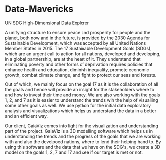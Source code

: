 # Data-Mavericks
UN SDG High-Dimensional Data Explorer

A unifying structure to ensure peace and prosperity for people and the planet, both now and in the future, is provided by the 2030 Agenda for Sustainable Development, which was accepted by all United Nations Member States in 2015. The 17 Sustainable Development Goals (SDGs), which are an urgent call to action for all nations, developed and developing, in a global partnership, are at the heart of it. They understand that eliminating poverty and other forms of deprivation requires policies that enhance health and education, diminish inequality, promote economic growth, combat climate change, and fight to protect our seas and forests.

Out of which, we mainly focus on the goal 17 as it is the collaboration of all the goals and hence will provide an insight for the stakeholders where to and how to invest their time and money. We are also working with the goals 1, 2, and 7 as it is easier to understand the trends wih the help of visualiing some other goals as well. We use python for the initial data exploratory analysis and visualizations which helps us understand the data in a better and an efficient way.

Our client, GaiaViz comes into light for the visualization and understanding part of the project. GaiaViz is a 3D modelling software which helps us in understanding the trends and the progress of the goals that we are working with and also the develpoed nations, where to lend their helping hand to. By using this software and the data that we have on the SDG's, we create a 3D model on the goals 1, 2, 7 and 17 and see if our target is met or not. 
